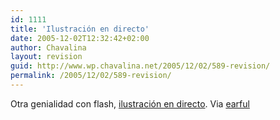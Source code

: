```yaml
---
id: 1111
title: 'Ilustración en directo'
date: 2005-12-02T12:32:42+02:00
author: Chavalina
layout: revision
guid: http://www.wp.chavalina.net/2005/12/02/589-revision/
permalink: /2005/12/02/589-revision/
---
```

Otra genialidad con flash, <a href="http://www.pelourinho.com/movies/c003702/" target="_blank">ilustración en directo</a>. Via <a href="http://earful.bitako.com/" target="_blank">earful</a>